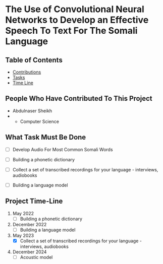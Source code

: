 # The Use of Convolutional Neural Networks to Develop an Effective Speech To Text For The Somali Language 

## Table of Contents
- [Contributions](#People-Who-Have-Contributed-To-This-Project)
- [Tasks](#What-Task-Must-Be-Done) 
- [Time Line](#Project-Time-Line)

## People Who Have Contributed To This Project
- Abdulnaser Sheikh 
- - Computer Science

## What Task Must Be Done 
- [ ] Develop Audio For Most Common Somali Words
- [ ] Building a phonetic dictionary
- [ ] Collect a set of transcribed recordings for your language - interviews, audiobooks
- [ ] Building a language model

 
 ## Project Time-Line
 1. May 2022
    - [ ] Building a phonetic dictionary
    
 2. December 2022
    - [ ] Building a language model
    
 3. May 2023
    - [x] Collect a set of transcribed recordings for your language - interviews, audiobooks
    
 4. December 2024
    - [ ] Acoustic model
